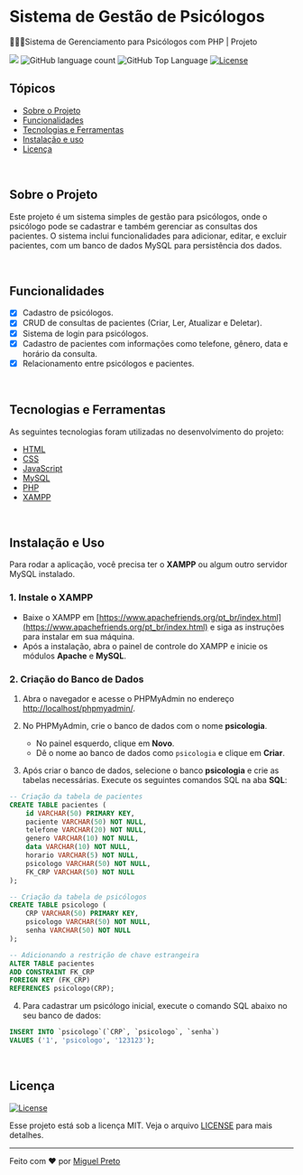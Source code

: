 # Sistema de Gestão de Psicólogos
🧑🏻‍⚕️Sistema de Gerenciamento para Psicólogos com PHP | Projeto 

<p>
  <img src="https://img.shields.io/badge/made%20by-MIGUEL%20PRETO-FE251B?style=flat-square">
  <img alt="GitHub language count" src="https://img.shields.io/github/languages/count/yMiguelzin/-psychologist-manager?color=FE251B&style=flat-square">
  <img alt="GitHub Top Language" src="https://img.shields.io/github/languages/top/yMiguelzin/-psychologist-manager?color=FE251B&style=flat-square">
  <a href="https://opensource.org/licenses/MIT">
    <img alt="License" src="https://img.shields.io/badge/license-MIT-FE251B?style=flat-square">
  </a>
</p>

## Tópicos

- [Sobre o Projeto](#sobre-o-projeto)  
- [Funcionalidades](#funcionalidades)  
- [Tecnologias e Ferramentas](#tecnologias-e-ferramentas)  
- [Instalação e uso](#instalação-e-uso)  
- [Licença](#licença)

<br>

## Sobre o Projeto

Este projeto é um sistema simples de gestão para psicólogos, onde o psicólogo pode se cadastrar e também gerenciar as consultas dos pacientes. O sistema inclui funcionalidades para adicionar, editar, e excluir pacientes, com um banco de dados MySQL para persistência dos dados.

<br>

## Funcionalidades

- [X] Cadastro de psicólogos.
- [X] CRUD de consultas de pacientes (Criar, Ler, Atualizar e Deletar).
- [X] Sistema de login para psicólogos.
- [X] Cadastro de pacientes com informações como telefone, gênero, data e horário da consulta.
- [X] Relacionamento entre psicólogos e pacientes.

<br>

## Tecnologias e Ferramentas

As seguintes tecnologias foram utilizadas no desenvolvimento do projeto:

- [HTML](https://devdocs.io/html/)
- [CSS](https://devdocs.io/css/)
- [JavaScript](https://devdocs.io/javascript/)
- [MySQL](https://www.mysql.com/)
- [PHP](https://www.php.net/)
- [XAMPP](https://www.apachefriends.org/pt_br/index.html)

<br>

## Instalação e Uso

Para rodar a aplicação, você precisa ter o **XAMPP** ou algum outro servidor MySQL instalado.

### 1. Instale o XAMPP

- Baixe o XAMPP em [https://www.apachefriends.org/pt_br/index.html](https://www.apachefriends.org/pt_br/index.html) e siga as instruções para instalar em sua máquina.
- Após a instalação, abra o painel de controle do XAMPP e inicie os módulos **Apache** e **MySQL**.

### 2. Criação do Banco de Dados

1. Abra o navegador e acesse o PHPMyAdmin no endereço [http://localhost/phpmyadmin/](http://localhost/phpmyadmin/).
2. No PHPMyAdmin, crie o banco de dados com o nome **psicologia**.
   - No painel esquerdo, clique em **Novo**.
   - Dê o nome ao banco de dados como `psicologia` e clique em **Criar**.

3. Após criar o banco de dados, selecione o banco **psicologia** e crie as tabelas necessárias. Execute os seguintes comandos SQL na aba **SQL**:

```sql
-- Criação da tabela de pacientes
CREATE TABLE pacientes (
    id VARCHAR(50) PRIMARY KEY,
    paciente VARCHAR(50) NOT NULL,
    telefone VARCHAR(20) NOT NULL,
    genero VARCHAR(10) NOT NULL,
    data VARCHAR(10) NOT NULL,
    horario VARCHAR(5) NOT NULL,
    psicologo VARCHAR(50) NOT NULL,
    FK_CRP VARCHAR(50) NOT NULL
);

-- Criação da tabela de psicólogos
CREATE TABLE psicologo (
    CRP VARCHAR(50) PRIMARY KEY,
    psicologo VARCHAR(50) NOT NULL,
    senha VARCHAR(50) NOT NULL
);

-- Adicionando a restrição de chave estrangeira
ALTER TABLE pacientes 
ADD CONSTRAINT FK_CRP
FOREIGN KEY (FK_CRP)
REFERENCES psicologo(CRP);

```
4. Para cadastrar um psicólogo inicial, execute o comando SQL abaixo no seu banco de dados:

```sql
INSERT INTO `psicologo`(`CRP`, `psicologo`, `senha`) 
VALUES ('1', 'psicologo', '123123');
```

<br>

## Licença
<a href="https://opensource.org/licenses/MIT">
    <img alt="License" src="https://img.shields.io/badge/license-MIT-FE251B?style=flat-square">
</a>

<br>

Esse projeto está sob a licença MIT. Veja o arquivo [LICENSE](/LICENSE) para mais detalhes.

---

Feito com ❤️ por [Miguel Preto](https://github.com/yMiguelzin)
